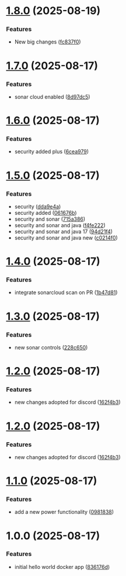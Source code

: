 # [1.8.0](https://github.com/adolfcg/nebo/compare/v1.7.0...v1.8.0) (2025-08-19)


### Features

* New big changes ([fc837f0](https://github.com/adolfcg/nebo/commit/fc837f0541fb7e82fb7d527f7202e00040151fb2))

# [1.7.0](https://github.com/adolfcg/nebo/compare/v1.6.0...v1.7.0) (2025-08-17)


### Features

* sonar cloud enabled ([8d97dc5](https://github.com/adolfcg/nebo/commit/8d97dc5be9563a25717cf94fd7a4e6041fead37a))

# [1.6.0](https://github.com/adolfcg/nebo/compare/v1.5.0...v1.6.0) (2025-08-17)


### Features

* security added plus ([6cea979](https://github.com/adolfcg/nebo/commit/6cea979dbbf7b3321908db20649c93a97e41672b))

# [1.5.0](https://github.com/adolfcg/nebo/compare/v1.4.0...v1.5.0) (2025-08-17)


### Features

* security ([dda9e4a](https://github.com/adolfcg/nebo/commit/dda9e4aba876415ff751b4b2cd8890349352510b))
* security added ([061676b](https://github.com/adolfcg/nebo/commit/061676baf61280c0cd74965c69b33447dc08e1ec))
* security and sonar ([715a386](https://github.com/adolfcg/nebo/commit/715a38687f657dc1c3d64a53eeb78b54f2ff8388))
* security and sonar and java ([f4fe222](https://github.com/adolfcg/nebo/commit/f4fe22275659c1e53d93f9917be9a581422fec9b))
* security and sonar and java 17 ([94d21f4](https://github.com/adolfcg/nebo/commit/94d21f41b7f8e4de99a6f2d305b7835688177fc3))
* security and sonar and java new ([c0214f0](https://github.com/adolfcg/nebo/commit/c0214f05b631a445e7f91904aa244ab9c326c24e))

# [1.4.0](https://github.com/adolfcg/nebo/compare/v1.3.0...v1.4.0) (2025-08-17)


### Features

* integrate sonarcloud scan on PR ([1b47d81](https://github.com/adolfcg/nebo/commit/1b47d815ca301f61b44cb2b47de9fb48416cd652))

# [1.3.0](https://github.com/adolfcg/nebo/compare/v1.2.0...v1.3.0) (2025-08-17)


### Features

* new sonar controls ([228c650](https://github.com/adolfcg/nebo/commit/228c650c342f41ae6849230c41f706e5e4f720e2))

# [1.2.0](https://github.com/adolfcg/nebo/compare/v1.1.0...v1.2.0) (2025-08-17)


### Features

* new changes adopted for discord ([162f4b3](https://github.com/adolfcg/nebo/commit/162f4b35736f11248455e6097cd18dccf452e47f))

# [1.2.0](https://github.com/adolfcg/nebo/compare/v1.1.0...v1.2.0) (2025-08-17)


### Features

* new changes adopted for discord ([162f4b3](https://github.com/adolfcg/nebo/commit/162f4b35736f11248455e6097cd18dccf452e47f))

# [1.1.0](https://github.com/adolfcg/nebo/compare/v1.0.0...v1.1.0) (2025-08-17)


### Features

*  add a new power functionality ([0981838](https://github.com/adolfcg/nebo/commit/0981838faad4f156021f4203ac3d4f90c4a2b0d3))

# 1.0.0 (2025-08-17)


### Features

* initial hello world docker app ([836176d](https://github.com/adolfcg/nebo/commit/836176d99123dc267111a74d47ede480a3767f1b))
